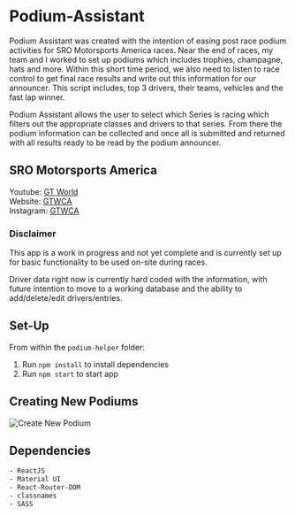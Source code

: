 # Podium-Assistant
Podium Assistant was created with the intention of easing post race podium activities for SRO Motorsports America races. Near the end of races, my team and I worked to set up podiums which includes trophies, champagne, hats and more. Within this short time period, we also need to listen to race control to get final race results and write out this information for our announcer. This script includes, top 3 drivers, their teams, vehicles and the fast lap winner. 

Podium Assistant allows the user to select which Series is racing which filters out the appropriate classes and drivers to that series. From there the podium information can be collected and once all is submitted and returned with all results ready to be read by the podium announcer.

## SRO Motorsports America

Youtube: [GT World](https://www.youtube.com/gtworld)  
Website: [GTWCA](https://www.gt-world-challenge-america.com/)  
Instagram: [GTWCA](https://www.instagram.com/gtworldchallengeamerica/?hl=en)  

### Disclaimer
This app is a work in progress and not yet complete and is currently set up for basic functionality to be used on-site during races.

Driver data right now is currently hard coded with the information, with future intention to move to a working database and the ability to add/delete/edit drivers/entries.

## Set-Up
From within the `podium-helper` folder:

1. Run `npm install` to install dependencies
2. Run `npm start` to start app

## Creating New Podiums
![Create New Podium](https://github.com/woobrendan/Podium-Assistant/blob/main/podium-helper/public/docs/podium_creation.gif?raw=true)

## Dependencies
```sh
- ReactJS
- Material UI
- React-Router-DOM
- classnames
- SASS
```